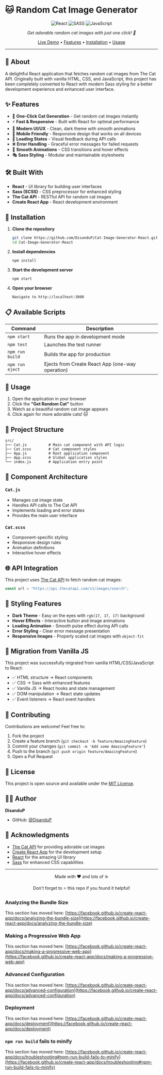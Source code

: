 # 🐱 Random Cat Image Generator

<div align="center">

![React](https://img.shields.io/badge/react-%2320232a.svg?style=for-the-badge&logo=react&logoColor=%2361DAFB)
![SASS](https://img.shields.io/badge/SASS-hotpink.svg?style=for-the-badge&logo=SASS&logoColor=white)
![JavaScript](https://img.shields.io/badge/javascript-%23323330.svg?style=for-the-badge&logo=javascript&logoColor=%23F7DF1E)

*Get adorable random cat images with just one click! 🐾*

[Live Demo](#) • [Features](#features) • [Installation](#installation) • [Usage](#usage)

</div>

---

## 📖 About

A delightful React application that fetches random cat images from The Cat API. Originally built with vanilla HTML, CSS, and JavaScript, this project has been completely converted to React with modern Sass styling for a better development experience and enhanced user interface.

## ✨ Features

- 🎯 **One-Click Cat Generation** - Get random cat images instantly
- ⚡ **Fast & Responsive** - Built with React for optimal performance
- 🎨 **Modern UI/UX** - Clean, dark theme with smooth animations
- 📱 **Mobile Friendly** - Responsive design that works on all devices
- 🔄 **Loading States** - Visual feedback during API calls
- ❌ **Error Handling** - Graceful error messages for failed requests
- 💫 **Smooth Animations** - CSS transitions and hover effects
- 🎭 **Sass Styling** - Modular and maintainable stylesheets

## 🛠️ Built With

- **React** - UI library for building user interfaces
- **Sass (SCSS)** - CSS preprocessor for enhanced styling
- **The Cat API** - RESTful API for random cat images
- **Create React App** - React development environment

## 🚀 Installation

1. **Clone the repository**
   ```bash
   git clone https://github.com/DisanduP/Cat-Image-Generator-React.git
   cd Cat-Image-Generator-React
   ```

2. **Install dependencies**
   ```bash
   npm install
   ```

3. **Start the development server**
   ```bash
   npm start
   ```

4. **Open your browser**
   ```
   Navigate to http://localhost:3000
   ```

## 📋 Available Scripts

| Command | Description |
|---------|-------------|
| `npm start` | Runs the app in development mode |
| `npm test` | Launches the test runner |
| `npm run build` | Builds the app for production |
| `npm run eject` | Ejects from Create React App (one-way operation) |

## 🎯 Usage

1. Open the application in your browser
2. Click the **"Get Random Cat"** button
3. Watch as a beautiful random cat image appears
4. Click again for more adorable cats! 🐱

## 📁 Project Structure

```
src/
├── Cat.js          # Main cat component with API logic
├── Cat.scss        # Cat component styles
├── App.js          # Root application component
├── App.scss        # Global application styles
└── index.js        # Application entry point
```

## 🔧 Component Architecture

### `Cat.js`
- Manages cat image state
- Handles API calls to The Cat API
- Implements loading and error states
- Provides the main user interface

### `Cat.scss`
- Component-specific styling
- Responsive design rules
- Animation definitions
- Interactive hover effects

## 🌐 API Integration

This project uses [The Cat API](https://thecatapi.com/) to fetch random cat images:

```javascript
const url = "https://api.thecatapi.com/v1/images/search";
```

## 🎨 Styling Features

- **Dark Theme** - Easy on the eyes with `rgb(17, 17, 17)` background
- **Hover Effects** - Interactive button and image animations
- **Loading Animation** - Smooth pulse effect during API calls
- **Error Styling** - Clear error message presentation
- **Responsive Images** - Properly scaled cat images with `object-fit`

## 🔄 Migration from Vanilla JS

This project was successfully migrated from vanilla HTML/CSS/JavaScript to React:

- ✅ HTML structure → React components
- ✅ CSS → Sass with enhanced features
- ✅ Vanilla JS → React hooks and state management
- ✅ DOM manipulation → React state updates
- ✅ Event listeners → React event handlers

## 🤝 Contributing

Contributions are welcome! Feel free to:

1. Fork the project
2. Create a feature branch (`git checkout -b feature/AmazingFeature`)
3. Commit your changes (`git commit -m 'Add some AmazingFeature'`)
4. Push to the branch (`git push origin feature/AmazingFeature`)
5. Open a Pull Request

## 📄 License

This project is open source and available under the [MIT License](LICENSE).

## 👨‍💻 Author

**DisanduP**
- GitHub: [@DisanduP](https://github.com/DisanduP)

## 🙏 Acknowledgments

- [The Cat API](https://thecatapi.com/) for providing adorable cat images
- [Create React App](https://create-react-app.dev/) for the development setup
- [React](https://reactjs.org/) for the amazing UI library
- [Sass](https://sass-lang.com/) for enhanced CSS capabilities

---

<div align="center">
  <p>Made with ❤️ and lots of ☕</p>
  <p>Don't forget to ⭐ this repo if you found it helpful!</p>
</div>

### Analyzing the Bundle Size

This section has moved here: [https://facebook.github.io/create-react-app/docs/analyzing-the-bundle-size](https://facebook.github.io/create-react-app/docs/analyzing-the-bundle-size)

### Making a Progressive Web App

This section has moved here: [https://facebook.github.io/create-react-app/docs/making-a-progressive-web-app](https://facebook.github.io/create-react-app/docs/making-a-progressive-web-app)

### Advanced Configuration

This section has moved here: [https://facebook.github.io/create-react-app/docs/advanced-configuration](https://facebook.github.io/create-react-app/docs/advanced-configuration)

### Deployment

This section has moved here: [https://facebook.github.io/create-react-app/docs/deployment](https://facebook.github.io/create-react-app/docs/deployment)

### `npm run build` fails to minify

This section has moved here: [https://facebook.github.io/create-react-app/docs/troubleshooting#npm-run-build-fails-to-minify](https://facebook.github.io/create-react-app/docs/troubleshooting#npm-run-build-fails-to-minify)
